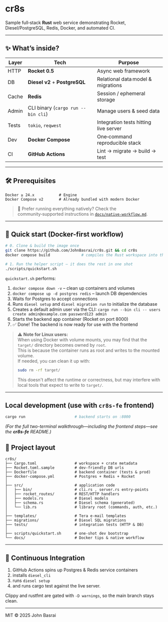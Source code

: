 # cr8s

Sample full‑stack **Rust** web service demonstrating Rocket, Diesel/PostgreSQL, Redis, Docker, and automated CI.

---

## ✨ What’s inside?

| Layer | Tech | Purpose |
|-------|------|---------|
| HTTP  | **Rocket 0.5** | Async web framework |
| DB    | **Diesel v2** + **PostgreSQL** | Relational data model & migrations |
| Cache | **Redis** | Session / ephemeral storage |
| Admin | CLI binary (`cargo run --bin cli`) | Manage users & seed data |
| Tests | `tokio`, `reqwest` | Integration tests hitting live server |
| Dev   | **Docker Compose** | One‑command reproducible stack |
| CI    | **GitHub Actions** | Lint → migrate → build → test |

---

## 🛠️ Prerequisites

```text
Docker ≥ 24.x           # Engine
Docker Compose v2       # Already bundled with modern Docker
```

> 📝 Prefer running everything natively? Check the community‑supported instructions in [`docs/native-workflow.md`](docs/native-workflow.md).

---

## 🚀 Quick start (Docker-first workflow)

```bash
# 0. Clone & build the image once
git clone https://github.com/JohnBasrai/cr8s.git && cd cr8s
docker compose build              # compiles the Rust workspace into the app image

# 1. Run the helper script – it does the rest in one shot
./scripts/quickstart.sh
```

`quickstart.sh` performs:

1. `docker compose down -v` – clean up containers and volumes
2. `docker compose up -d postgres redis` – launch DB dependencies
3. Waits for Postgres to accept connections
4. Runs `diesel setup` and `diesel migration run` to initialize the database
5. Creates a default admin user via the CLI:
   `cargo run --bin cli -- users create admin@example.com password123 admin`
6. Starts the backend app container (Rocket on port 8000)
7. ✅ Done! The backend is now ready for use with the frontend
> ⚠️ **Note for Linux users:**  
> When using Docker with volume mounts, you may find that the `target/` directory becomes owned by `root`.  
> This is because the container runs as root and writes to the mounted volume.  
> If needed, you can clean it up with:
>
> ```bash
> sudo rm -rf target/
> ```
>
> This doesn't affect the runtime or correctness, but may interfere with local tools that expect to write to `target/`.

---

## Local development (use with <code>cr8s-fe</code> frontend)
```bash
cargo run                      # backend starts on :8000
```
*(For the full two-terminal walkthrough—including the frontend steps—see the **cr8s-fe** README.)*


## 📂 Project layout

```text
cr8s/
├── Cargo.toml                 # workspace + crate metadata
├── Rocket.toml.sample         # dev-friendly DB urls
├── Dockerfile                 # backend container (tests & prod)
├── docker-compose.yml         # Postgres + Redis + Rocket
│
├── src/                       # application code
│   ├── bin/                   # cli.rs , server.rs entry-points
│   ├── rocket_routes/         # REST/HTTP handlers
│   ├── models.rs              # Diesel models
│   ├── schema.rs              # Diesel schema (generated)
│   └── lib.rs                 # library root (commands, auth, etc.)
│
├── templates/                 # Tera e-mail templates
├── migrations/                # Diesel SQL migrations
├── tests/                     # integration tests (HTTP & DB)
│
├── scripts/quickstart.sh      # one-shot dev bootstrap
└── docs/                      # Docker tips & native workflow
```

---

## 🧪 Continuous Integration

1) GitHub Actions spins up Postgres & Redis service containers
2) installs `diesel_cli`
3) runs `diesel setup`
4) and runs cargo test against the live server.

Clippy and rustfmt are gated with `-D warnings`, so the main branch stays clean.

---

MIT © 2025 John Basrai
